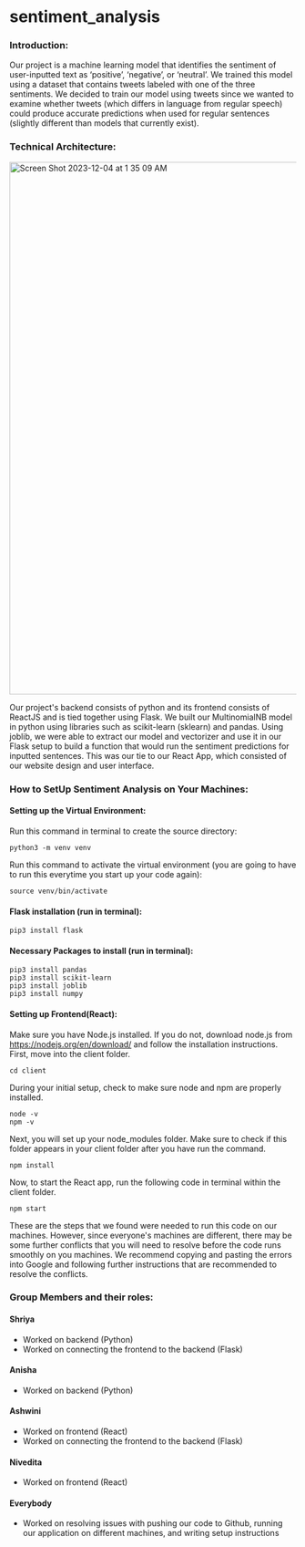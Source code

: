 # sentiment_analysis

### Introduction:
Our project is a machine learning model that identifies the sentiment of user-inputted text as ‘positive’, ‘negative’, or ‘neutral’. We trained this model using a dataset that contains tweets labeled with one of the three sentiments. We decided to train our model using tweets since we wanted to examine whether tweets (which differs in language from regular speech) could produce accurate predictions when used for regular sentences (slightly different than models that currently exist).


### Technical Architecture:
<img width="934" alt="Screen Shot 2023-12-04 at 1 35 09 AM" src="https://github.com/CS222-UIUC-FA23/group-project-team12/assets/116782914/ad7917de-41c9-47ea-9c69-35b213105130">

Our project's backend consists of python and its frontend consists of ReactJS and is tied together using Flask. We built our MultinomialNB model in python using libraries such as scikit-learn (sklearn) and pandas. Using joblib, we were able to extract our model and vectorizer and use it in our Flask setup to build a function that would run the sentiment predictions for inputted sentences. This was our tie to our React App, which consisted of our website design and user interface.

### How to SetUp Sentiment Analysis on Your Machines:
#### Setting up the Virtual Environment:

Run this command in terminal to create the source directory:
```
python3 -m venv venv
```

Run this command to activate the virtual environment (you are going to have to run this everytime you start up your code again):
```
source venv/bin/activate
```

#### Flask installation (run in terminal):
```
pip3 install flask
```
  
#### Necessary Packages to install (run in terminal):
```
pip3 install pandas
pip3 install scikit-learn
pip3 install joblib
pip3 install numpy
```

#### Setting up Frontend(React):
Make sure you have Node.js installed. If you do not, download node.js from https://nodejs.org/en/download/ and follow the installation instructions.
First, move into the client folder.
```
cd client
```

During your initial setup, check to make sure node and npm are properly installed.
```
node -v
npm -v
```

Next, you will set up your node_modules folder. Make sure to check if this folder appears in your client folder after you have run the command.
```
npm install
```

Now, to start the React app, run the following code in terminal within the client folder.
```
npm start
```

These are the steps that we found were needed to run this code on our machines. However, since everyone's machines are different, there may be some further conflicts that you will need to resolve before the code runs smoothly on you machines. We recommend copying and pasting the errors into Google and following further instructions that are recommended to resolve the conflicts.

### Group Members and their roles:
#### Shriya
* Worked on backend (Python)
* Worked on connecting the frontend to the backend (Flask)
#### Anisha
* Worked on backend (Python)
#### Ashwini
* Worked on frontend (React)
* Worked on connecting the frontend to the backend (Flask)
#### Nivedita
* Worked on frontend (React)

#### Everybody
* Worked on resolving issues with pushing our code to Github, running our application on different machines, and writing setup instructions
